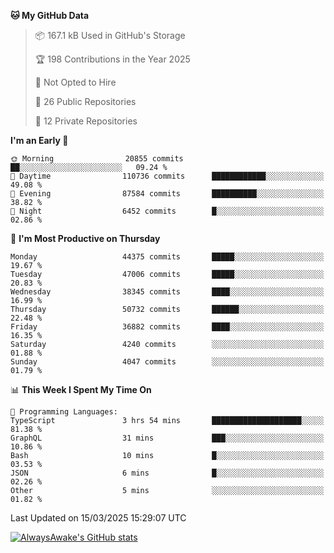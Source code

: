 <!--START_SECTION:waka-->
**🐱 My GitHub Data** 

> 📦 167.1 kB Used in GitHub's Storage 
 > 
> 🏆 198 Contributions in the Year 2025
 > 
> 🚫 Not Opted to Hire
 > 
> 📜 26 Public Repositories 
 > 
> 🔑 12 Private Repositories 
 > 
**I'm an Early 🐤** 

```text
🌞 Morning                20855 commits       ██░░░░░░░░░░░░░░░░░░░░░░░   09.24 % 
🌆 Daytime                110736 commits      ████████████░░░░░░░░░░░░░   49.08 % 
🌃 Evening                87584 commits       ██████████░░░░░░░░░░░░░░░   38.82 % 
🌙 Night                  6452 commits        █░░░░░░░░░░░░░░░░░░░░░░░░   02.86 % 
```
📅 **I'm Most Productive on Thursday** 

```text
Monday                   44375 commits       █████░░░░░░░░░░░░░░░░░░░░   19.67 % 
Tuesday                  47006 commits       █████░░░░░░░░░░░░░░░░░░░░   20.83 % 
Wednesday                38345 commits       ████░░░░░░░░░░░░░░░░░░░░░   16.99 % 
Thursday                 50732 commits       ██████░░░░░░░░░░░░░░░░░░░   22.48 % 
Friday                   36882 commits       ████░░░░░░░░░░░░░░░░░░░░░   16.35 % 
Saturday                 4240 commits        ░░░░░░░░░░░░░░░░░░░░░░░░░   01.88 % 
Sunday                   4047 commits        ░░░░░░░░░░░░░░░░░░░░░░░░░   01.79 % 
```


📊 **This Week I Spent My Time On** 

```text
💬 Programming Languages: 
TypeScript               3 hrs 54 mins       ████████████████████░░░░░   81.38 % 
GraphQL                  31 mins             ███░░░░░░░░░░░░░░░░░░░░░░   10.86 % 
Bash                     10 mins             █░░░░░░░░░░░░░░░░░░░░░░░░   03.53 % 
JSON                     6 mins              █░░░░░░░░░░░░░░░░░░░░░░░░   02.26 % 
Other                    5 mins              ░░░░░░░░░░░░░░░░░░░░░░░░░   01.82 % 
```


 Last Updated on 15/03/2025 15:29:07 UTC
<!--END_SECTION:waka-->

[![AlwaysAwake's GitHub stats](https://github-readme-stats.vercel.app/api?username=AlwaysAwake&show_icons=true&theme=github_dark&count_private=true)](https://github.com/AlwaysAwake/AlwaysAwake)
